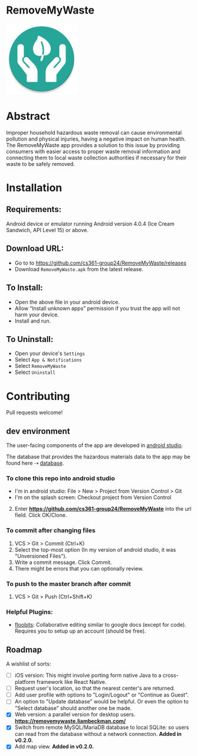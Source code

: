 # RemoveMyWaste

![RemoveMyWaste icon](/src/main/res/mipmap-xxxhdpi/ic_launcher_round.png)

# Abstract

Improper household hazardous waste removal can cause environmental pollution and physical injuries, having a negative impact on human health. The RemoveMyWaste app provides a solution to this issue by providing consumers with easier access to proper waste removal information and connecting them to local waste collection authorities if necessary for their waste to be safely removed.

# Installation

## Requirements:
Android device or emulator running Android version 4.0.4 (Ice Cream Sandwich, API Level 15) or above.    

## Download URL: 

- Go to to https://github.com/cs361-group24/RemoveMyWaste/releases
- Download `RemoveMyWaste.apk` from the latest release.

## To Install:
- Open the above file in your android device.
- Allow “Install unknown apps” permission if you trust the app will not harm your device.
- Install and run.

## To Uninstall:
- Open your device's `Settings`
- Select `App & Notifications`
- Select `RemoveMyWaste`
- Select `Uninstall`

# Contributing

Pull requests welcome!

## dev environment

The user-facing components of the app are developed in [android studio](https://developer.android.com/studio/).

The database that provides the hazardous materials data to the app may be found here ⇢ [database](https://github.com/cs361-group24/database).

### To clone this repo into android studio

- I'm in android studio: File > New > Project from Version Control > Git     
- I'm on the splash screen: Checkout project from Version Control
2) Enter **https://github.com/cs361-group24/RemoveMyWaste** into the url field. Click OK/Clone.

### To commit after changing files

1) VCS > Git > Commit (Ctrl+K)
2) Select the top-most option (In my version of android studio, it was "Unversioned Files").
3) Write a commit message. Click Commit.
4) There might be errors that you can optionally review.

### To push to the master branch after commit

1) VCS > Git > Push (Ctrl+Shift+K)

### Helpful Plugins:
- [floobits](https://floobits.com/help/plugins/intellij): Collaborative editing similar to google docs (except for code). Requires you to setup up an account (should be free).

## Roadmap

A wishlist of sorts:

- [ ] iOS version: This might involve porting form native Java to a cross-platform framework like React Native.
- [ ] Request user's location, so that the nearest center's are returned.
- [ ] Add user profile with options to "Login/Logout" or "Continue as Guest".
- [ ] An option to "Update database" would be helpful. Or even the option to "Select database" should another one be made.
- [x] Web version: a parallel version for desktop users. **https://removemywaste.liambeckman.com/**
- [x] Switch from remote MySQL/MariaDB database to local SQLite: so users can read from the database without a network connection. **Added in v0.2.0.**
- [x] Add map view. **Added in v0.2.0.**
